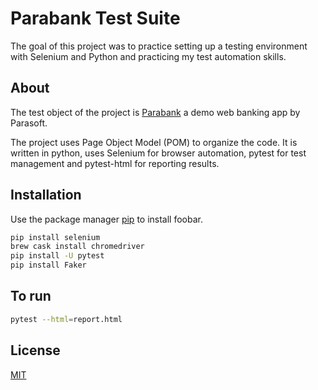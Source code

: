 # Parabank Test Suite


The goal of this project was to practice setting up a testing environment with Selenium and Python and practicing my test automation skills.

## About
The test object of the project is [Parabank](https://parabank.parasoft.com/parabank/index.htm) a demo web banking app by Parasoft.


The project uses Page Object Model (POM) to organize the code.
It is written in python, uses Selenium for browser automation,
pytest for test management and pytest-html for reporting results.


## Installation

Use the package manager [pip](https://pip.pypa.io/en/stable/) to install foobar.

```bash
pip install selenium
brew cask install chromedriver
pip install -U pytest
pip install Faker
```

## To run
```bash
pytest --html=report.html
```



## License
[MIT](https://choosealicense.com/licenses/mit/)


